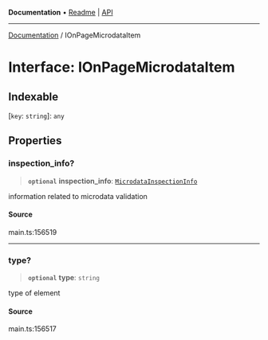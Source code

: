 **Documentation** • [Readme](../README.md) \| [API](../globals.md)

***

[Documentation](../README.md) / IOnPageMicrodataItem

# Interface: IOnPageMicrodataItem

## Indexable

 \[`key`: `string`\]: `any`

## Properties

### inspection\_info?

> **`optional`** **inspection\_info**: [`MicrodataInspectionInfo`](../classes/MicrodataInspectionInfo.md)

information related to microdata validation

#### Source

main.ts:156519

***

### type?

> **`optional`** **type**: `string`

type of element

#### Source

main.ts:156517
